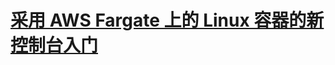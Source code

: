# [采用 AWS Fargate 上的 Linux 容器的新控制台入门](https://docs.aws.amazon.com/zh_cn/AmazonECS/latest/developerguide/getting-started-fargate.html)

